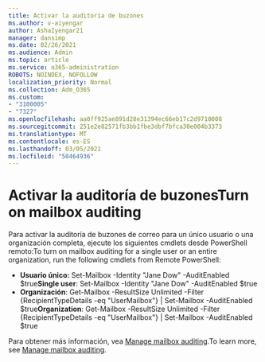 ```yaml
---
title: Activar la auditoría de buzones
ms.author: v-aiyengar
author: AshaIyengar21
manager: dansimp
ms.date: 02/26/2021
ms.audience: Admin
ms.topic: article
ms.service: o365-administration
ROBOTS: NOINDEX, NOFOLLOW
localization_priority: Normal
ms.collection: Adm_O365
ms.custom:
- "3100005"
- "7327"
ms.openlocfilehash: aa0ff925ae891d28e31394ec66eb17c2d9710008
ms.sourcegitcommit: 251e2e82571fb3bb1fbe3dbf7bfca30e004b3373
ms.translationtype: MT
ms.contentlocale: es-ES
ms.lasthandoff: 03/05/2021
ms.locfileid: "50464936"
---
```

# <a name="turn-on-mailbox-auditing"></a><span data-ttu-id="2067b-102">Activar la auditoría de buzones</span><span class="sxs-lookup"><span data-stu-id="2067b-102">Turn on mailbox auditing</span></span>

<span data-ttu-id="2067b-103">Para activar la auditoría de buzones de correo para un único usuario o una organización completa, ejecute los siguientes cmdlets desde PowerShell remoto:</span><span class="sxs-lookup"><span data-stu-id="2067b-103">To turn on mailbox auditing for a single user or an entire organization, run the following cmdlets from Remote PowerShell:</span></span>

- <span data-ttu-id="2067b-104">**Usuario único:** Set-Mailbox -Identity "Jane Dow" -AuditEnabled $true</span><span class="sxs-lookup"><span data-stu-id="2067b-104">**Single user**: Set-Mailbox -Identity "Jane Dow" -AuditEnabled $true</span></span>
- <span data-ttu-id="2067b-105">**Organización**: Get-Mailbox -ResultSize Unlimited -Filter {RecipientTypeDetails -eq "UserMailbox"} | Set-Mailbox -AuditEnabled $true</span><span class="sxs-lookup"><span data-stu-id="2067b-105">**Organization**: Get-Mailbox -ResultSize Unlimited -Filter {RecipientTypeDetails -eq "UserMailbox"} | Set-Mailbox -AuditEnabled $true</span></span>

<span data-ttu-id="2067b-106">Para obtener más información, vea [Manage mailbox auditing](https://go.microsoft.com/fwlink/?linkid=2103668).</span><span class="sxs-lookup"><span data-stu-id="2067b-106">To learn more, see [Manage mailbox auditing](https://go.microsoft.com/fwlink/?linkid=2103668).</span></span>
